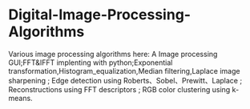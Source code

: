 # Digital-Image-Processing-Algorithms
Various image processing algorithms here: A Image processing GUI;FFT&amp;IFFT implenting with python;Exponential transformation,Histogram_equalization,Median filtering,Laplace image sharpening ; Edge detection using Roberts、Sobel、Prewitt、Laplace ; Reconstructions using FFT descriptors ; RGB color clustering using k-means.
